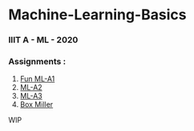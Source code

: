 # Machine-Learning-Basics
### IIIT A - ML - 2020

### Assignments :
1) [Fun ML-A1](https://github.com/XXDIL/Machine-Learning-Basics/tree/master/FML-A1)
2) [ML-A2](https://github.com/XXDIL/Machine-Learning-Basics/tree/master/ML-A2)
3) [ML-A3](https://github.com/XXDIL/Machine-Learning-Basics/tree/master/ML-A3)
4) [Box Miller](https://github.com/XXDIL/Machine-Learning-Basics/tree/master/Box_Miller)

WIP
